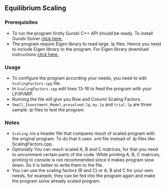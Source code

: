 ## Equilibrium Scaling

### Prerequisites
- To run the program firstly Gurobi C++ API should be ready. To install Gurobi Solver [click here.](https://www.gurobi.com/free-trial/ "Gurobi Solver Website")
- The program require Eigen library to read large .lp files. Hence you need to include Eigen library to the program. For Eigen library download instructions [click here.](https://eigen.tuxfamily.org/ "Eigen library download")

### Usage
- To configure the program according your needs, you need to edit `ScalingFactors.cpp` file.
- In `ScalingFactors.cpp` edit lines 13-16 to feed the program with your LP/IP/MIP.
- Running the file will give you Row and Column Scaling Factors.
- `Small_Investment_Model_presolved.lp`, `my.lp` and `trial.lp` are three sample .lp files to test the program.
 
### Notes 
- `Scaling.h`is a header file that compares result of scaled program with the original program. To do that it uses .xml file instead of .lp files like ScalingFactors.cpp.
- Optionally You can reach scaled A, B and C matrices, for that you need to uncomment certain parts of the code. While printing A, B, C matrices, printing to console is not recommended since it makes program slow down. So it is better to write them to the file.  
- You can use the scaling factors (R and C) or A, B and C for your own needs, for example, they can be fed into the program again and make the program solve already scaled program.
